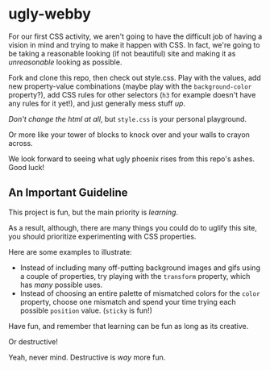 # ugly-webby

For our first CSS activity, we aren't going to have the difficult job of having a vision in mind and trying to make it happen with CSS. In fact, we're going to be taking a reasonable looking (if not beautiful) site and making it as _unreasonable_ looking as possible.

Fork and clone this repo, then check out style.css. Play with the values, add new property-value combinations (maybe play with the `background-color` property?), add CSS rules for other selectors (`h3` for example doesn't have any rules for it yet!), and just generally mess stuff _up_.

_Don't change the html at all_, but `style.css` is your personal playground.

Or more like your tower of blocks to knock over and your walls to crayon across.

We look forward to seeing what ugly phoenix rises from this repo's ashes. Good luck!

## An Important Guideline

This project is fun, but the main priority is _learning_.

As a result, although, there are many things you could do to uglify this site, you should prioritize experimenting with CSS properties.

Here are some examples to illustrate:

- Instead of including many off-putting background images and gifs using a couple of properties,  try playing with the `transform` property, which has _many_ possible uses.
- Instead of choosing an entire palette of mismatched colors for the `color` property, choose one mismatch and spend your time trying each possible `position` value. (`sticky` is fun!)

Have fun, and remember that learning can be fun as long as its creative.

Or destructive!

Yeah, never mind. Destructive is _way_ more fun.
